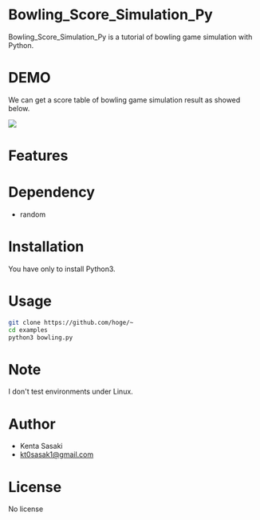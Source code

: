 # Bowling_Score_Simulation_Py

Bowling_Score_Simulation_Py is a tutorial of bowling game simulation with Python.

# DEMO

We can get a score table of bowling game simulation result as showed below.

![](https://github.com/Sasaken-coder/bowling/tree/master/sample/score.png)

# Features


#  Dependency

* random

# Installation

You have only to install Python3.

# Usage

```bash
git clone https://github.com/hoge/~
cd examples
python3 bowling.py
```

# Note

I don't test environments under Linux.

# Author

* Kenta Sasaki
* kt0sasak1@gmail.com

# License

No license